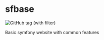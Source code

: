 # sfbase
![GitHub tag (with filter)](https://img.shields.io/github/v/tag/Calmacil/sfbase)

Basic symfony website with common features
